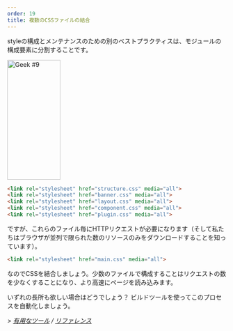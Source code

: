 ```yaml
---
order: 19
title: 複数のCSSファイルの結合
---
```


styleの構成とメンテナンスのための別のベストプラクティスは、モジュールの構成要素に分割することです。

<div class="img-right">
  <img id="geek-9" class="icos-geek" src="http://browserdiet.com/en/assets/img/9.png" alt="Geek #9" width="122" height="275" />
</div>

```html
<link rel="stylesheet" href="structure.css" media="all">
<link rel="stylesheet" href="banner.css" media="all">
<link rel="stylesheet" href="layout.css" media="all">
<link rel="stylesheet" href="component.css" media="all">
<link rel="stylesheet" href="plugin.css" media="all">
```

ですが、これらのファイル毎にHTTPリクエストが必要になります（そして私たちはブラウザが並列で限られた数のリソースのみをダウンロードすることを知っています）。

```html
<link rel="stylesheet" href="main.css" media="all">
```

なのでCSSを結合しましょう。少数のファイルで構成することはリクエストの数を少なくすることになり、より高速にページを読み込みます。

いずれの長所も欲しい場合はどうでしょう？ ビルドツールを使ってこのプロセスを自動化しましょう。


*> [有用なツール](https://github.com/zenorocha/browser-diet/wiki/Tools#wiki-combining-multiple-css-files) / [リファレンス](https://github.com/zenorocha/browser-diet/wiki/References#combining-multiple-css-files)*
